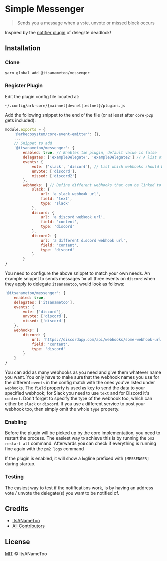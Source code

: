 # Simple Messenger

> Sends you a message when a vote, unvote or missed block occurs

Inspired by the [notifier plugin](https://github.com/deadlock-delegate/notifier) of delegate deadlock!

## Installation

### Clone

```bash
yarn global add @itsanametoo/messenger
```

### Register Plugin

Edit the plugin config file located at:

`~/.config/ark-core/{mainnet|devnet|testnet}/plugins.js`

Add the following snippet to the end of the file (or at least after `core-p2p` gets included):

```javascript
module.exports = {
    '@arkecosystem/core-event-emitter': {},
    ...
    // Snippet to add
    '@itsanametoo/messenger': {
        enabled: true, // Enables the plugin, default value is false
        delegates: ['exampleDelegate', 'exampleDelegate2'] // A list of delegate names to track, leave it empty if you want to receive messages for every delegate
        events: {
            vote: ['slack', 'discord'], // List which webhooks should be triggered if the event occurs
            unvote: ['discord'],
            missed: ['discord2']
        },
        webhooks: { // Define different webhooks that can be linked to events
            slack: {
                url: 'a slack webhook url',
                field: 'text',
                type: 'slack'
            },
            discord: {
                url: 'a discord webhook url',
                field: 'content',
                type: 'discord'
            },
            discord2: {
                url: 'a different discord webhook url',
                field: 'content',
                type: 'discord'
            }
        }
}
```

You need to configure the above snippet to match your own needs.
An example snippet to sends messages for all three events on `discord` when they apply to delegate `itsanametoo`, would look as follows:

```javascript
'@itsanametoo/messenger': {
    enabled: true,
    delegates: ['itsanametoo'],
    events: {
        vote: ['discord'],
        unvote: ['discord'],
        missed: ['discord']
    },
    webhooks: {
        discord: {
            url: 'https://discordapp.com/api/webhooks/some-webhook-url',
            field: 'content',
            type: 'discord'
        }
    }
}
```

You can add as many webhooks as you need and give them whatever name you want.
You only have to make sure that the webhook names you use for the different `events` in the config match with the ones you've listed under `webhooks`.
The `field` property is used as key to send the data to your specified webhook; for Slack you need to use `text` and for Discord it's `content`.
Don't forget to specify the type of the webhook too, which can either be `slack` or `discord`.
If you use a different service to post your webhook too, then simply omit the whole `type` property.

### Enabling

Before the plugin will be picked up by the core implementation, you need to restart the process.
The easiest way to achieve this is by running the `pm2 restart all` command.
Afterwards you can check if everything is running fine again with the `pm2 logs` command.

If the plugin is enabled, it will show a logline prefixed with `[MESSENGER]` during startup.

### Testing

The easiest way to test if the notifications work, is by having an address vote / unvote the delegate(s) you want to be notified of.

## Credits

- [ItsANameToo](https://github.com/itsanametoo)
- [All Contributors](../../contributors)

## License

[MIT](LICENSE) © ItsANameToo
